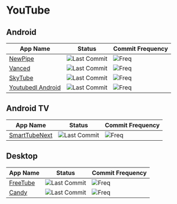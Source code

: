 # YouTube
## Android
| App Name | Status | Commit Frequency |
| ------------- | ------------- | ------------- |
| [NewPipe](https://github.com/TeamNewPipe/NewPipe) | ![Last Commit](https://img.shields.io/github/last-commit/TeamNewPipe/NewPipe) | ![Freq](https://img.shields.io/github/commit-activity/m/TeamNewPipe/NewPipe) |
| [Vanced](https://github.com/YTVanced/Vanced) | ![Last Commit](https://img.shields.io/github/last-commit/YTVanced/Vanced) | ![Freq](https://img.shields.io/github/commit-activity/m/YTVanced/Vanced) |
| [SkyTube](https://github.com/SkyTubeTeam/SkyTube) | ![Last Commit](https://img.shields.io/github/last-commit/SkyTubeTeam/SkyTube) | ![Freq](https://img.shields.io/github/commit-activity/m/SkyTubeTeam/SkyTube) |
| [Youtubedl Android](https://github.com/yausername/youtubedl-android) | ![Last Commit](https://img.shields.io/github/last-commit/yausername/youtubedl-android) | ![Freq](https://img.shields.io/github/commit-activity/m/yausername/youtubedl-android) |

## Android TV
| App Name | Status | Commit Frequency |
| ------------- | ------------- | ------------- |
| [SmartTubeNext](https://github.com/yuliskov/SmartTubeNext) | ![Last Commit](https://img.shields.io/github/last-commit/yuliskov/SmartTubeNext) | ![Freq](https://img.shields.io/github/commit-activity/m/yuliskov/SmartTubeNext) |

## Desktop
| App Name | Status | Commit Frequency |
| ------------- | ------------- | ------------- |
| [FreeTube](https://github.com/FreeTubeApp/FreeTube) | ![Last Commit](https://img.shields.io/github/last-commit/FreeTubeApp/FreeTube) | ![Freq](https://img.shields.io/github/commit-activity/m/FreeTubeApp/FreeTube) |
| [Candy](https://github.com/Simonwep/candy) | ![Last Commit](https://img.shields.io/github/last-commit/Simonwep/candy) | ![Freq](https://img.shields.io/github/commit-activity/m/Simonwep/candy) |


